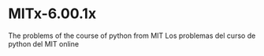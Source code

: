 # MITx-6.00.1x

The problems of the course of python from MIT
Los problemas del curso de python del MIT online
